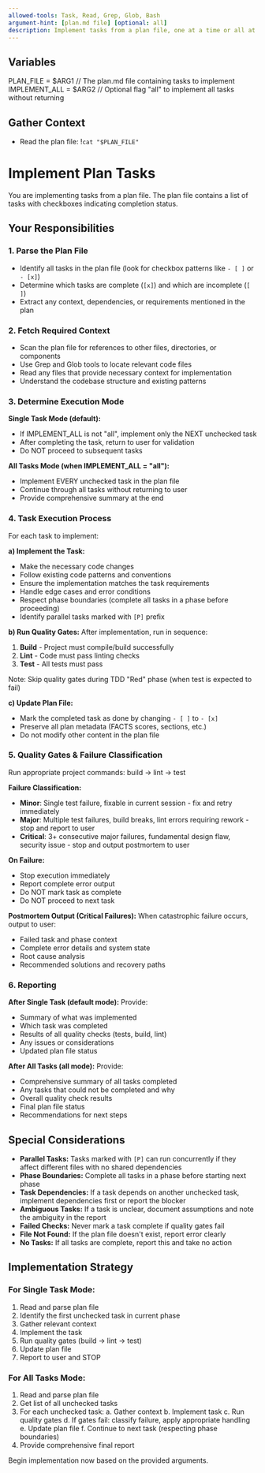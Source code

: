 ```yaml
---
allowed-tools: Task, Read, Grep, Glob, Bash
argument-hint: [plan.md file] [optional: all]
description: Implement tasks from a plan file, one at a time or all at once
---
```


## Variables

PLAN_FILE = $ARG1 // The plan.md file containing tasks to implement
IMPLEMENT_ALL = $ARG2 // Optional flag "all" to implement all tasks without returning

## Gather Context
- Read the plan file: !`cat "$PLAN_FILE"`

# Implement Plan Tasks

You are implementing tasks from a plan file. The plan file contains a list of tasks with checkboxes indicating completion status.

## Your Responsibilities

### 1. Parse the Plan File
- Identify all tasks in the plan file (look for checkbox patterns like `- [ ]` or `- [x]`)
- Determine which tasks are complete (`[x]`) and which are incomplete (`[ ]`)
- Extract any context, dependencies, or requirements mentioned in the plan

### 2. Fetch Required Context
- Scan the plan file for references to other files, directories, or components
- Use Grep and Glob tools to locate relevant code files
- Read any files that provide necessary context for implementation
- Understand the codebase structure and existing patterns

### 3. Determine Execution Mode

**Single Task Mode (default):**
- If IMPLEMENT_ALL is not "all", implement only the NEXT unchecked task
- After completing the task, return to user for validation
- Do NOT proceed to subsequent tasks

**All Tasks Mode (when IMPLEMENT_ALL = "all"):**
- Implement EVERY unchecked task in the plan file
- Continue through all tasks without returning to user
- Provide comprehensive summary at the end

### 4. Task Execution Process

For each task to implement:

**a) Implement the Task:**
- Make the necessary code changes
- Follow existing code patterns and conventions
- Ensure the implementation matches the task requirements
- Handle edge cases and error conditions
- Respect phase boundaries (complete all tasks in a phase before proceeding)
- Identify parallel tasks marked with `[P]` prefix

**b) Run Quality Gates:**
After implementation, run in sequence:
1. **Build** - Project must compile/build successfully
2. **Lint** - Code must pass linting checks
3. **Test** - All tests must pass

Note: Skip quality gates during TDD "Red" phase (when test is expected to fail)

**c) Update Plan File:**
- Mark the completed task as done by changing `- [ ]` to `- [x]`
- Preserve all plan metadata (FACTS scores, sections, etc.)
- Do not modify other content in the plan file

### 5. Quality Gates & Failure Classification

Run appropriate project commands: build → lint → test

**Failure Classification:**
- **Minor**: Single test failure, fixable in current session - fix and retry immediately
- **Major**: Multiple test failures, build breaks, lint errors requiring rework - stop and report to user
- **Critical**: 3+ consecutive major failures, fundamental design flaw, security issue - stop and output postmortem to user

**On Failure:**
- Stop execution immediately
- Report complete error output
- Do NOT mark task as complete
- Do NOT proceed to next task

**Postmortem Output (Critical Failures):**
When catastrophic failure occurs, output to user:
- Failed task and phase context
- Complete error details and system state
- Root cause analysis
- Recommended solutions and recovery paths

### 6. Reporting

**After Single Task (default mode):**
Provide:
- Summary of what was implemented
- Which task was completed
- Results of all quality checks (tests, build, lint)
- Any issues or considerations
- Updated plan file status

**After All Tasks (all mode):**
Provide:
- Comprehensive summary of all tasks completed
- Any tasks that could not be completed and why
- Overall quality check results
- Final plan file status
- Recommendations for next steps

## Special Considerations

- **Parallel Tasks:** Tasks marked with `[P]` can run concurrently if they affect different files with no shared dependencies
- **Phase Boundaries:** Complete all tasks in a phase before starting next phase
- **Task Dependencies:** If a task depends on another unchecked task, implement dependencies first or report the blocker
- **Ambiguous Tasks:** If a task is unclear, document assumptions and note the ambiguity in the report
- **Failed Checks:** Never mark a task complete if quality gates fail
- **File Not Found:** If the plan file doesn't exist, report error clearly
- **No Tasks:** If all tasks are complete, report this and take no action

## Implementation Strategy

### For Single Task Mode:
1. Read and parse plan file
2. Identify the first unchecked task in current phase
3. Gather relevant context
4. Implement the task
5. Run quality gates (build → lint → test)
6. Update plan file
7. Report to user and STOP

### For All Tasks Mode:
1. Read and parse plan file
2. Get list of all unchecked tasks
3. For each unchecked task:
   a. Gather context
   b. Implement task
   c. Run quality gates
   d. If gates fail: classify failure, apply appropriate handling
   e. Update plan file
   f. Continue to next task (respecting phase boundaries)
4. Provide comprehensive final report

Begin implementation now based on the provided arguments.
